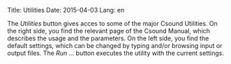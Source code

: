 Title: Utilities
Date: 2015-04-03
Lang: en

The *Utilities* button gives acces to some of the major Csound Utilities. On the right side, you find the relevant page of the Csound Manual, which describes the usage and the parameters. On the left side, you find the default settings, which can be changed by typing and/or browsing input or output files. The *Run ...* button executes the utility with the current settings.
